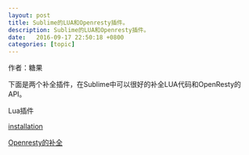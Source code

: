 ```yaml
---
layout: post
title: Sublime的LUA和Openresty插件。
description: Sublime的LUA和Openresty插件。
date:   2016-09-17 22:50:18 +0800 
categories: [topic]
---
```

作者：糖果

下面是两个补全插件，在Sublime中可以很好的补全LUA代码和OpenResty的API。

Lua插件

[installation](https://packagecontrol.io/installation#st2)

[Openresty的补全](https://github.com/membphis/openresty_lua_snippets)